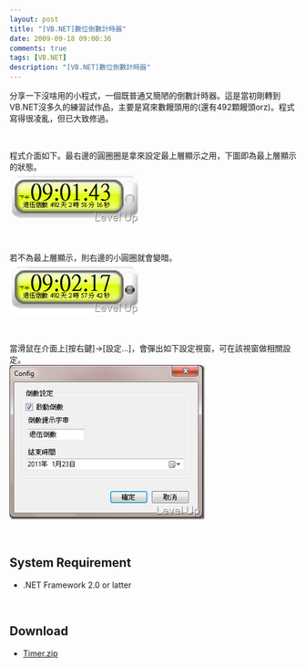 ```yaml
---
layout: post
title: "[VB.NET]數位倒數計時器"
date: 2009-09-18 09:00:36
comments: true
tags: [VB.NET]
description: "[VB.NET]數位倒數計時器"
---
```

<p>分享一下沒啥用的小程式，一個既普通又簡陋的倒數計時器。這是當初剛轉到VB.NET沒多久的練習試作品，主要是寫來數饅頭用的(還有492顆饅頭orz)。程式寫得很凌亂，但已大致修過。</p><p> </p><p>程式介面如下。最右邊的圓圈圈是拿來設定最上層顯示之用，下圖即為最上層顯示的狀態。 <br /><img style="border-right-width: 0px; display: inline; border-top-width: 0px; border-bottom-width: 0px; border-left-width: 0px" title="image" border="0" alt="image" width="230" height="91" src="\images\posts\10699\image_thumb.png" /></a></p><p> </p><p>若不為最上層顯示，則右邊的小圓圈就會變暗。 <br /><a rel="lightbox" href="http://files.dotblogs.com.tw/larrynung/0909/VB.NET_12A68/image_6.png"><img style="border-right-width: 0px; display: inline; border-top-width: 0px; border-bottom-width: 0px; border-left-width: 0px" title="image" border="0" alt="image" width="230" height="91" src="\images\posts\10699\image_thumb_2.png" /></a></p><p> </p><p>當滑鼠在介面上[按右鍵]→[設定…]，會彈出如下設定視窗，可在該視窗做相關設定。 <br /><a rel="lightbox" href="http://files.dotblogs.com.tw/larrynung/0909/VB.NET_12A68/image_8.png"><img style="border-right-width: 0px; display: inline; border-top-width: 0px; border-bottom-width: 0px; border-left-width: 0px" title="image" border="0" alt="image" width="343" height="271" src="\images\posts\10699\image_thumb_3.png" /></a> </p><p> </p><h2>System Requirement</h2><ul><li>.NET Framework 2.0 or latter</li></ul><p> </p><h2>Download</h2><ul><li><a href="http://Files.Dotblogs.com.tw/larrynung/0909/20099189123121.zip">Timer.zip</li></ul>